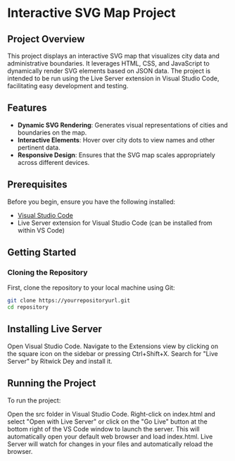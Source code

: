 # Interactive SVG Map Project

## Project Overview

This project displays an interactive SVG map that visualizes city data and administrative boundaries. It leverages HTML, CSS, and JavaScript to dynamically render SVG elements based on JSON data. The project is intended to be run using the Live Server extension in Visual Studio Code, facilitating easy development and testing.

## Features

- **Dynamic SVG Rendering**: Generates visual representations of cities and boundaries on the map.
- **Interactive Elements**: Hover over city dots to view names and other pertinent data.
- **Responsive Design**: Ensures that the SVG map scales appropriately across different devices.

## Prerequisites

Before you begin, ensure you have the following installed:

- [Visual Studio Code](https://code.visualstudio.com/)
- Live Server extension for Visual Studio Code (can be installed from within VS Code)

## Getting Started

### Cloning the Repository

First, clone the repository to your local machine using Git:

```bash
git clone https://yourrepositoryurl.git
cd repository
```
## Installing Live Server
Open Visual Studio Code.
Navigate to the Extensions view by clicking on the square icon on the sidebar or pressing Ctrl+Shift+X.
Search for "Live Server" by Ritwick Dey and install it.
## Running the Project
To run the project:

Open the src folder in Visual Studio Code.
Right-click on index.html and select "Open with Live Server" or click on the "Go Live" button at the bottom right of the VS Code window to launch the server.
This will automatically open your default web browser and load index.html. Live Server will watch for changes in your files and automatically reload the browser.
```
